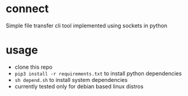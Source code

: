 # connect
Simple file transfer cli tool implemented using sockets in python

# usage
- clone this repo
- ```pip3 install -r requirements.txt``` to install python dependencies
- ```sh depend.sh``` to install system dependencies
- currently tested only for debian based linux distros
